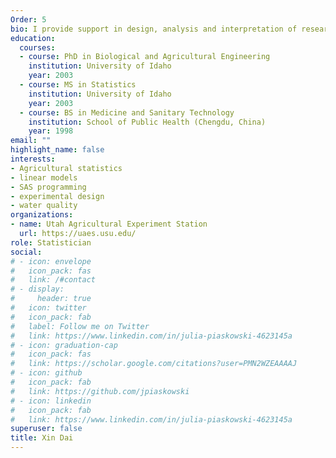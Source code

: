 ```yaml
---
Order: 5
bio: I provide support in design, analysis and interpretation of research for faculty and students in agricultural sciences.My favorite work is to collaborate with researchers at the planning stage to design a study for specific research questions and outline corresponding statistical analysis steps.  
education:
  courses:
  - course: PhD in Biological and Agricultural Engineering
    institution: University of Idaho
    year: 2003
  - course: MS in Statistics
    institution: University of Idaho
    year: 2003
  - course: BS in Medicine and Sanitary Technology
    institution: School of Public Health (Chengdu, China)
    year: 1998
email: ""
highlight_name: false
interests:
- Agricultural statistics
- linear models
- SAS programming
- experimental design 
- water quality
organizations:
- name: Utah Agricultural Experiment Station
  url: https://uaes.usu.edu/
role: Statistician
social:
# - icon: envelope
#   icon_pack: fas
#   link: /#contact
# - display:
#     header: true
#   icon: twitter
#   icon_pack: fab
#   label: Follow me on Twitter
#   link: https://www.linkedin.com/in/julia-piaskowski-4623145a
# - icon: graduation-cap
#   icon_pack: fas
#   link: https://scholar.google.com/citations?user=PMN2WZEAAAAJ
# - icon: github
#   icon_pack: fab
#   link: https://github.com/jpiaskowski
# - icon: linkedin
#   icon_pack: fab
#   link: https://www.linkedin.com/in/julia-piaskowski-4623145a
superuser: false
title: Xin Dai
---
```


 
